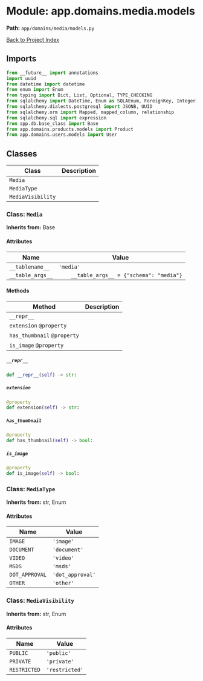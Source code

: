 # Module: app.domains.media.models

**Path:** `app/domains/media/models.py`

[Back to Project Index](../../../../index.md)

## Imports
```python
from __future__ import annotations
import uuid
from datetime import datetime
from enum import Enum
from typing import Dict, List, Optional, TYPE_CHECKING
from sqlalchemy import DateTime, Enum as SQLAEnum, ForeignKey, Integer, String, func, text, Boolean
from sqlalchemy.dialects.postgresql import JSONB, UUID
from sqlalchemy.orm import Mapped, mapped_column, relationship
from sqlalchemy.sql import expression
from app.db.base_class import Base
from app.domains.products.models import Product
from app.domains.users.models import User
```

## Classes

| Class | Description |
| --- | --- |
| `Media` |  |
| `MediaType` |  |
| `MediaVisibility` |  |

### Class: `Media`
**Inherits from:** Base

#### Attributes

| Name | Value |
| --- | --- |
| `__tablename__` | `'media'` |
| `__table_args__` | `    __table_args__ = {"schema": "media"}` |

#### Methods

| Method | Description |
| --- | --- |
| `__repr__` |  |
| `extension` `@property` |  |
| `has_thumbnail` `@property` |  |
| `is_image` `@property` |  |

##### `__repr__`
```python
def __repr__(self) -> str:
```

##### `extension`
```python
@property
def extension(self) -> str:
```

##### `has_thumbnail`
```python
@property
def has_thumbnail(self) -> bool:
```

##### `is_image`
```python
@property
def is_image(self) -> bool:
```

### Class: `MediaType`
**Inherits from:** str, Enum

#### Attributes

| Name | Value |
| --- | --- |
| `IMAGE` | `'image'` |
| `DOCUMENT` | `'document'` |
| `VIDEO` | `'video'` |
| `MSDS` | `'msds'` |
| `DOT_APPROVAL` | `'dot_approval'` |
| `OTHER` | `'other'` |

### Class: `MediaVisibility`
**Inherits from:** str, Enum

#### Attributes

| Name | Value |
| --- | --- |
| `PUBLIC` | `'public'` |
| `PRIVATE` | `'private'` |
| `RESTRICTED` | `'restricted'` |
